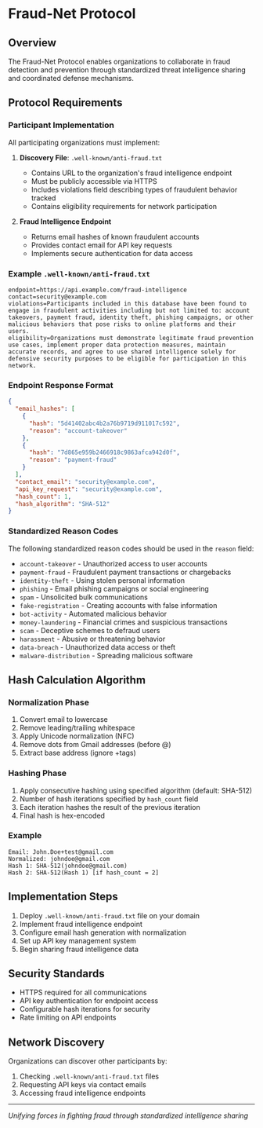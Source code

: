 # Fraud-Net Protocol

## Overview

The Fraud-Net Protocol enables organizations to collaborate in fraud detection and prevention through standardized threat intelligence sharing and coordinated defense mechanisms.

## Protocol Requirements

### Participant Implementation

All participating organizations must implement:

1. **Discovery File**: `.well-known/anti-fraud.txt`
   - Contains URL to the organization's fraud intelligence endpoint
   - Must be publicly accessible via HTTPS
   - Includes violations field describing types of fraudulent behavior tracked
   - Contains eligibility requirements for network participation

2. **Fraud Intelligence Endpoint**
   - Returns email hashes of known fraudulent accounts
   - Provides contact email for API key requests
   - Implements secure authentication for data access

### Example `.well-known/anti-fraud.txt`

```
endpoint=https://api.example.com/fraud-intelligence
contact=security@example.com
violations=Participants included in this database have been found to engage in fraudulent activities including but not limited to: account takeovers, payment fraud, identity theft, phishing campaigns, or other malicious behaviors that pose risks to online platforms and their users.
eligibility=Organizations must demonstrate legitimate fraud prevention use cases, implement proper data protection measures, maintain accurate records, and agree to use shared intelligence solely for defensive security purposes to be eligible for participation in this network.
```

### Endpoint Response Format

```json
{
  "email_hashes": [
    {
      "hash": "5d41402abc4b2a76b9719d911017c592",
      "reason": "account-takeover"
    },
    {
      "hash": "7d865e959b2466918c9863afca942d0f",
      "reason": "payment-fraud"
    }
  ],
  "contact_email": "security@example.com",
  "api_key_request": "security@example.com",
  "hash_count": 1,
  "hash_algorithm": "SHA-512"
}
```

### Standardized Reason Codes

The following standardized reason codes should be used in the `reason` field:

- `account-takeover` - Unauthorized access to user accounts
- `payment-fraud` - Fraudulent payment transactions or chargebacks
- `identity-theft` - Using stolen personal information
- `phishing` - Email phishing campaigns or social engineering
- `spam` - Unsolicited bulk communications
- `fake-registration` - Creating accounts with false information
- `bot-activity` - Automated malicious behavior
- `money-laundering` - Financial crimes and suspicious transactions
- `scam` - Deceptive schemes to defraud users
- `harassment` - Abusive or threatening behavior
- `data-breach` - Unauthorized data access or theft
- `malware-distribution` - Spreading malicious software

## Hash Calculation Algorithm

### Normalization Phase
1. Convert email to lowercase
2. Remove leading/trailing whitespace
3. Apply Unicode normalization (NFC)
4. Remove dots from Gmail addresses (before @)
5. Extract base address (ignore +tags)

### Hashing Phase
1. Apply consecutive hashing using specified algorithm (default: SHA-512)
2. Number of hash iterations specified by `hash_count` field
3. Each iteration hashes the result of the previous iteration
4. Final hash is hex-encoded

### Example
```
Email: John.Doe+test@gmail.com
Normalized: johndoe@gmail.com
Hash 1: SHA-512(johndoe@gmail.com)
Hash 2: SHA-512(Hash 1) [if hash_count = 2]
```

## Implementation Steps

1. Deploy `.well-known/anti-fraud.txt` file on your domain
2. Implement fraud intelligence endpoint
3. Configure email hash generation with normalization
4. Set up API key management system
5. Begin sharing fraud intelligence data

## Security Standards

- HTTPS required for all communications
- API key authentication for endpoint access
- Configurable hash iterations for security
- Rate limiting on API endpoints

## Network Discovery

Organizations can discover other participants by:
1. Checking `.well-known/anti-fraud.txt` files
2. Requesting API keys via contact emails
3. Accessing fraud intelligence endpoints

---

*Unifying forces in fighting fraud through standardized intelligence sharing*